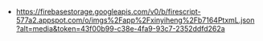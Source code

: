 - https://firebasestorage.googleapis.com/v0/b/firescript-577a2.appspot.com/o/imgs%2Fapp%2Fxinyiheng%2Fb7164PtxmL.json?alt=media&token=43f00b99-c38e-4fa9-93c7-2352ddfd262a
